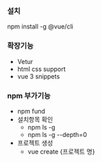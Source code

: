 ### 설치
npm install -g @vue/cli

### 확장기능
- Vetur
- html css support
- vue 3 snippets

### npm 부가기능
- npm fund
- 설치항목 확인
    - npm ls -g
    - npm ls -g --depth=0
- 프로젝트 생성
    - vue create {프로젝트 명}